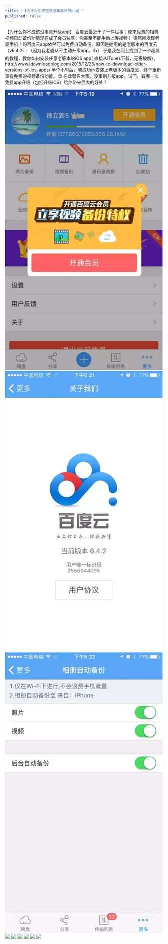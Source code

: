 ```yaml
---
title: "【为什么你不应该没事就升级app】"
published: false
---
```

【为什么你不应该没事就升级app】
百度云最近干了一件烂事：原来免费的相机视频自动备份功能现在成了会员独享，你甚至不能手动上传视频！
偶然间发现老婆手机上的百度云app依然可以免费自动备份。原因是她用的是老版本的百度云（v6.4.2)！（因为我老婆从不主动升级app。👍）
于是我在网上找到了一个超屌的教程，教你如何安装任意老版本的iOS app( 直接从iTunes下载，无需破解）。http://www.idownloadblog.com/2015/12/25/how-to-download-older-versions-of-ios-apps/
半个小时后，我成功地安装上老版本的百度云，终于重新享有免费的视频备份功能。😊
在此警告大家，没事别升级app。试问，有哪一次免费app升级（包括升级iOS）给你带来巨大的好处？

![](./1.jpg)
![](./2.jpg)
![](./3.jpg)
![](./4.jpg)
![](./5.jpg)
![](./6.jpg)
![](./7.jpg)
![](./8.jpg)
![](./9.jpg)
